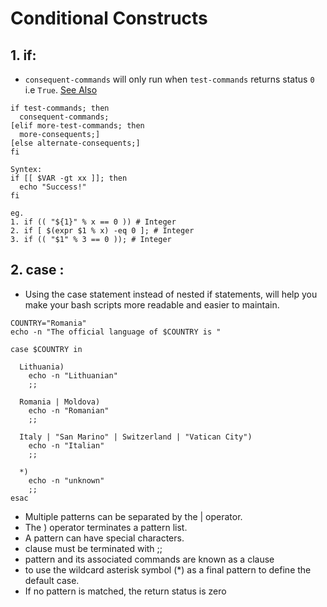 # Conditional Constructs

## 1. if: 
- `consequent-commands` will only run when `test-commands` returns status `0` i.e `True`. [See Also](https://github.com/IOxCyber/Hash4Bash/blob/main/Theory/BasicInsight000.md#5-and-and-or-short-circuits-short-form-of-if-then-else)
  
```
if test-commands; then
  consequent-commands;
[elif more-test-commands; then
  more-consequents;]
[else alternate-consequents;]
fi
```

```
Syntex:
if [[ $VAR -gt xx ]]; then
  echo "Success!"
fi
```

```
eg. 
1. if (( "${1}" % x == 0 )) # Integer
2. if [ $(expr $1 % x) -eq 0 ]; # Integer
3. if (( "$1" % 3 == 0 )); # Integer

```

## 2. case : 
- Using the case statement instead of nested if statements, will help you make your bash scripts more readable and easier to maintain.

```
COUNTRY="Romania"
echo -n "The official language of $COUNTRY is "

case $COUNTRY in

  Lithuania)
    echo -n "Lithuanian"
    ;;

  Romania | Moldova)
    echo -n "Romanian"
    ;;

  Italy | "San Marino" | Switzerland | "Vatican City")
    echo -n "Italian"
    ;;

  *)
    echo -n "unknown"
    ;;
esac
```

- Multiple patterns can be separated by the | operator. 
- The ) operator terminates a pattern list.
- A pattern can have special characters.
- clause must be terminated with ;;
- pattern and its associated commands are known as a clause
- to use the wildcard asterisk symbol (*) as a final pattern to define the default case.
- If no pattern is matched, the return status is zero


